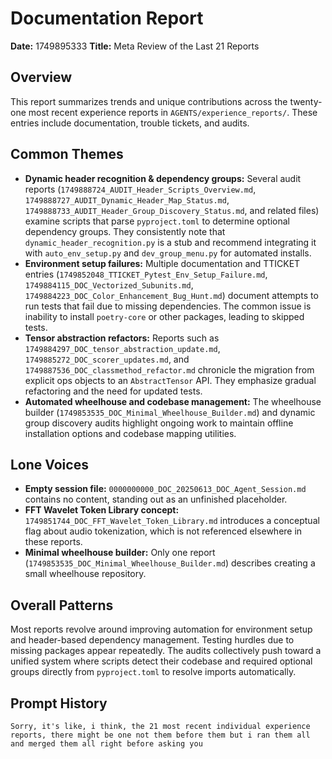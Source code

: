 # Documentation Report

**Date:** 1749895333
**Title:** Meta Review of the Last 21 Reports

## Overview
This report summarizes trends and unique contributions across the twenty-one most recent experience reports in `AGENTS/experience_reports/`. These entries include documentation, trouble tickets, and audits.

## Common Themes
- **Dynamic header recognition & dependency groups:** Several audit reports (`1749888724_AUDIT_Header_Scripts_Overview.md`, `1749888727_AUDIT_Dynamic_Header_Map_Status.md`, `1749888733_AUDIT_Header_Group_Discovery_Status.md`, and related files) examine scripts that parse `pyproject.toml` to determine optional dependency groups. They consistently note that `dynamic_header_recognition.py` is a stub and recommend integrating it with `auto_env_setup.py` and `dev_group_menu.py` for automated installs.
- **Environment setup failures:** Multiple documentation and TTICKET entries (`1749852048_TTICKET_Pytest_Env_Setup_Failure.md`, `1749884115_DOC_Vectorized_Subunits.md`, `1749884223_DOC_Color_Enhancement_Bug_Hunt.md`) document attempts to run tests that fail due to missing dependencies. The common issue is inability to install `poetry-core` or other packages, leading to skipped tests.
- **Tensor abstraction refactors:** Reports such as `1749884297_DOC_tensor_abstraction_update.md`, `1749885272_DOC_scorer_updates.md`, and `1749887536_DOC_classmethod_refactor.md` chronicle the migration from explicit ops objects to an `AbstractTensor` API. They emphasize gradual refactoring and the need for updated tests.
- **Automated wheelhouse and codebase management:** The wheelhouse builder (`1749853535_DOC_Minimal_Wheelhouse_Builder.md`) and dynamic group discovery audits highlight ongoing work to maintain offline installation options and codebase mapping utilities.

## Lone Voices
- **Empty session file:** `0000000000_DOC_20250613_DOC_Agent_Session.md` contains no content, standing out as an unfinished placeholder.
- **FFT Wavelet Token Library concept:** `1749851744_DOC_FFT_Wavelet_Token_Library.md` introduces a conceptual flag about audio tokenization, which is not referenced elsewhere in these reports.
- **Minimal wheelhouse builder:** Only one report (`1749853535_DOC_Minimal_Wheelhouse_Builder.md`) describes creating a small wheelhouse repository.

## Overall Patterns
Most reports revolve around improving automation for environment setup and header-based dependency management. Testing hurdles due to missing packages appear repeatedly. The audits collectively push toward a unified system where scripts detect their codebase and required optional groups directly from `pyproject.toml` to resolve imports automatically.

## Prompt History
```
Sorry, it's like, i think, the 21 most recent individual experience reports, there might be one not them before them but i ran them all and merged them all right before asking you
```
